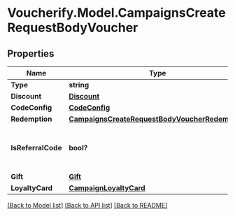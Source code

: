 # Voucherify.Model.CampaignsCreateRequestBodyVoucher

## Properties

Name | Type | Description | Notes
------------ | ------------- | ------------- | -------------
**Type** | **string** |  | [optional] 
**Discount** | [**Discount**](Discount.md) |  | [optional] 
**CodeConfig** | [**CodeConfig**](CodeConfig.md) |  | [optional] 
**Redemption** | [**CampaignsCreateRequestBodyVoucherRedemption**](CampaignsCreateRequestBodyVoucherRedemption.md) |  | [optional] 
**IsReferralCode** | **bool?** | Flag indicating whether this voucher is a referral code; &#x60;true&#x60; for campaign type &#x60;REFERRAL_PROGRAM&#x60;. | [optional] 
**Gift** | [**Gift**](Gift.md) |  | [optional] 
**LoyaltyCard** | [**CampaignLoyaltyCard**](CampaignLoyaltyCard.md) |  | [optional] 

[[Back to Model list]](../README.md#documentation-for-models) [[Back to API list]](../README.md#documentation-for-api-endpoints) [[Back to README]](../README.md)

